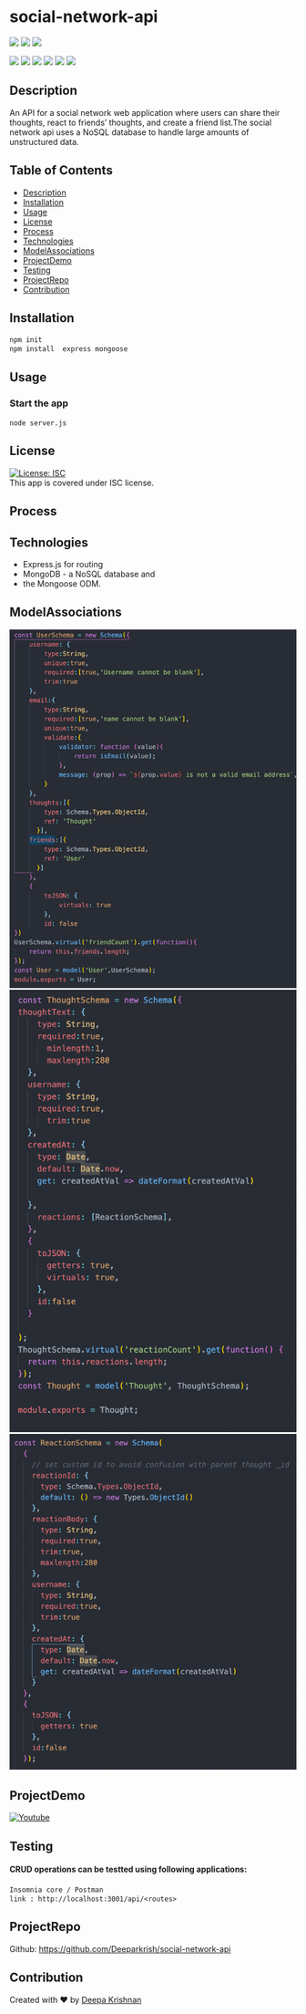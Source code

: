 # social-network-api
  <p align="left">
    <img src="https://img.shields.io/github/repo-size/deeparkrish/social-network-api" />
    <img src="https://img.shields.io/github/issues/deeparkrish/social-network-api" />
    <img src="https://img.shields.io/github/last-commit/deeparkrish/social-network-api" >       
  </p>
  <p align="left"> 
     <img src="https://img.shields.io/github/languages/top/deeparkrish/social-network-api"/>
    <img src="https://img.shields.io/badge/Mongoose-yellow" />
    <img src="https://img.shields.io/badge/MongoDB-blue"  />
    <img src="https://img.shields.io/badge/-node.js-green" />
    <img src="https://img.shields.io/badge/-express-red" >
    <img src="https://img.shields.io/badge/-Javascript 'Date'-orange" >
</p>

 ## Description
  An API for a social network web application where users can share their thoughts, react to friends’ thoughts, and create a friend list.The social network api uses a NoSQL database to handle large amounts of unstructured data.

 
  ## Table of Contents 
  * [Description](#description)
  * [Installation](#installation)
  * [Usage](#usage)
  * [License](#license)
  * [Process](#process)
  * [Technologies](#technologies)
  * [ModelAssociations](#modelassociations)
  * [ProjectDemo](#projectdemo)
  * [Testing](#testing)
  * [ProjectRepo](#projectrepo)
  * [Contribution](#contribution)
  
  
  ##  Installation
    npm init
    npm install  express mongoose

  ##  Usage
  ### Start the app
    node server.js

  ## License 
  [![License: ISC](https://img.shields.io/badge/License-ISC-blue.svg)](https://opensource.org/licenses/ISC)<br />
  This app is covered under ISC license.
  
   ## Process
 
    
  ## Technologies 
  * Express.js for routing 
  * MongoDB - a NoSQL database and 
  * the Mongoose ODM. 
 
  
  ## ModelAssociations
  ![Image](https://github.com/Deeparkrish/social-network-api/blob/main/src/assets/images/users.png)
  ![Image](https://github.com/Deeparkrish/social-network-api/blob/main/src/assets/images/Thoughts.png)
  ![Image](https://github.com/Deeparkrish/social-network-api/blob/main/src/assets/images/reactions.png)
  
  ## ProjectDemo
  [![Youtube](https://img.youtube.com/vi/RNpZXHQjWBA/0.jpg)](https://www.youtube.com/embed/RNpZXHQjWBA)


  ## Testing
  ####  CRUD operations can be testted using following applications:
    Insomnia core / Postman   
    link : http://localhost:3001/api/<routes>
  

  ## ProjectRepo 
  Github: https://github.com/Deeparkrish/social-network-api

  ## Contribution
  Created with ❤️ by [Deepa Krishnan](https://github.com/DeeparKrish/README-generator)
  





